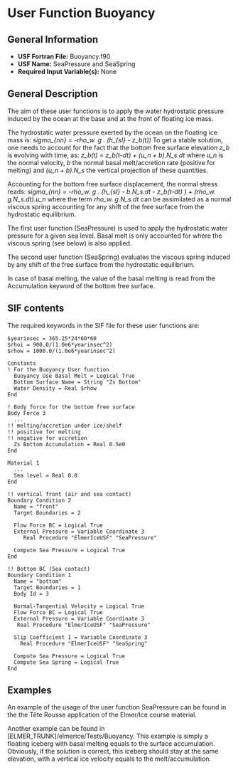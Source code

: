 # User Function Buoyancy
## General Information
- **USF Fortran File:** Buoyancy.f90
- **USF Name:** SeaPressure and SeaSpring
- **Required Input Variable(s):** None

## General Description
The aim of these user functions is to apply the water hydrostatic pressure induced by the ocean at the base and at the front of floating ice mass.

The hydrostatic water pressure exerted by the ocean on the floating ice mass is:
*sigma_{nn} = -rho_w. g . (h_{sl} - z_b(t))*
To get a stable solution, one needs to account for the fact that the bottom free surface elevation *z_b* is evolving with time, as:
*z_b(t) = z_b(t-dt) + (u_n + b).N_s.dt*
where *u_n* is the normal velocity, *b* the normal basal melt/accretion rate (positive for melting) and *(u_n + b).N_s* the vertical projection of these quantities.

Accounting for the bottom free surface displacement, the normal stress reads:
*sigma_{nn} = -rho_w. g . (h_{sl} - b.N_s.dt - z_b(t-dt) ) + (rho_w. g.N_s.dt).u_n*
where the term *rho_w. g.N_s.dt* can be assimilated as a normal viscous spring accounting for any shift of the free surface from the hydrostatic equilibrium.

The first user function (SeaPressure) is used to apply the hydrostatic water pressure for a given sea level. Basal melt is only accounted for where the viscous spring (see below) is also applied.

The second user function (SeaSpring) evaluates the viscous spring induced by any shift of the free surface from the hydrostatic equilibrium.

In case of basal melting, the value of the basal melting is read from the Accumulation keyword of the bottom free surface.

## SIF contents
The required keywords in the SIF file for these user functions are:

```
$yearinsec = 365.25*24*60*60
$rhoi = 900.0/(1.0e6*yearinsec^2)
$rhow = 1000.0/(1.0e6*yearinsec^2)

Constants
! For the Buoyancy User function
  Buoyancy Use Basal Melt = Logical True
  Bottom Surface Name = String "Zs Bottom"
  Water Density = Real $rhow 
End

! Body force for the bottom free surface
Body Force 3
  ...
!! melting/accretion under ice/shelf
!! positive for melting
!! negative for accretion
  Zs Bottom Accumulation = Real 0.5e0
End

Material 1
  ...
  Sea level = Real 0.0
End

!! vertical front (air and sea contact)
Boundary Condition 2
  Name = "front"
  Target Boundaries = 2

  Flow Force BC = Logical True
  External Pressure = Variable Coordinate 3
     Real Procedure "ElmerIceUSF" "SeaPressure"

  Compute Sea Pressure = Logical True
End

!! Bottom BC (Sea contact)
Boundary Condition 1
  Name = "bottom"
  Target Boundaries = 1
  Body Id = 3

  Normal-Tangential Velocity = Logical True
  Flow Force BC = Logical True
  External Pressure = Variable Coordinate 3
   Real Procedure "ElmerIceUSF" "SeaPressure"

  Slip Coefficient 1 = Variable Coordinate 3
    Real Procedure "ElmerIceUSF" "SeaSpring"

  Compute Sea Pressure = Logical True
  Compute Sea Spring = Logical True
End
```

## Examples
An example of the usage of the user function SeaPressure can be found in the the Tête Rousse application of the Elmer/Ice course material.

Another example can be found in [ELMER_TRUNK]/elmerice/Tests/Buoyancy. This example is simply a floating iceberg with basal melting equals to the surface accumulation. Obviously, if the solution is correct, this iceberg should stay at the same elevation, with a vertical ice velocity equals to the melt/accumulation.
